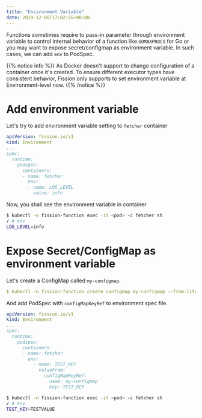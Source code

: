 ```yaml
---
title: "Environment Variable"
date: 2019-12-06T17:02:55+08:00
---
```


Functions sometimes require to pass-in parameter through environment variable to control
internal behavior of a function like `GOMAXPROCS` for Go or you may want to expose
secret/configmap as environment variable. In such cases, we can add `env` to PodSpec.

{{% notice info %}}
As Docker doesn't support to change configuration of a container once it's created. 
To ensure different executor types have consistent behavior, Fission only supports to 
set environment variable at Environment-level now.
{{% /notice %}}

# Add environment variable

Let's try to add environment variable setting to `fetcher` container  

```yaml
apiVersion: fission.io/v1
kind: Environment
...
spec:
  runtime:
    podspec:
      containers:
      - name: fetcher
        env:
        - name: LOG_LEVEL
          value: info
```

Now, you shall see the environment variable in container 

```sh
$ kubectl -n fission-function exec -it <pod> -c fetcher sh
/ # env
LOG_LEVEL=info
```

# Expose Secret/ConfigMap as environment variable

Let's create a ConfigMap called `my-configmap`.

```yaml
$ kubectl -n fission-function create configmap my-configmap --from-literal=TEST_KEY="TESTVALUE"
```

And add PodSpec with `configMapKeyRef` to environment spec file.

```yaml
apiVersion: fission.io/v1
kind: Environment
...
spec:
  runtime:
    podspec:
      containers:
      - name: fetcher
        env:
          - name: TEST_KEY
            valueFrom:
              configMapKeyRef:
                name: my-configmap
                key: TEST_KEY
```

```sh
$ kubectl -n fission-function exec -it <pod> -c fetcher sh
/ # env
TEST_KEY=TESTVALUE
```
